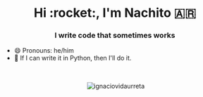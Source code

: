 <h1 align="center">Hi :rocket:, I'm Nachito 🇦🇷 </h1>
<h3 align="center">I write code that sometimes works</h3>

- 😄 Pronouns: he/him
- 🐍 If I can write it in Python, then I'll do it.

<br>
<p align="center">&nbsp;<img align="center" src="https://github-readme-stats.vercel.app/api?username=ignaciovidaurreta&show_icons=true&locale=en" alt="ignaciovidaurreta" /></p>

